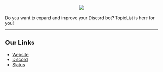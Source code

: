 <h2 align='center'>
  <img src="https://imgur.com/GEM4DFU" />
  <br> 
</h2>
<p>
Do you want to expand and improve your Discord bot? TopicList is here for you!
</p>

<hr>

<h2>
  Our Links
</h2>

<ul>
  <li><a href="https://vcodez.xyz">Website</a></li>
  <li><a href="https://vcodez.xyz/dc">Discord</a></li>
  <li><a href="https://status.topiclist.gg">Status</a></li>
</ul>
